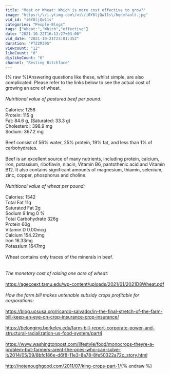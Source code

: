 ```yaml
---
title: "Meat or Wheat: Which is more cost effective to grow?"
image: "https:\/\/i.ytimg.com\/vi\/i0Y8ljQw11s\/hqdefault.jpg"
vid_id: "i0Y8ljQw11s"
categories: "People-Blogs"
tags: ["Wheat:","Which","effective"]
date: "2021-10-22T16:13:27+03:00"
vid_date: "2021-10-21T23:01:35Z"
duration: "PT22M39S"
viewcount: "12"
likeCount: "0"
dislikeCount: "0"
channel: "Resting Bitchface"
---
```

{% raw %}Answering questions like these, whilst simple, are also complicated. Please refer to the links below to see the actual cost of growing an acre of wheat.<br /><br />*Nutritional value of pastured beef per pound:*<br /><br />Calories: 1256<br />Protein: 115 g<br />Fat: 84.6 g, (Saturated: 33.3 g)<br />Cholesterol: 398.9 mg<br />Sodium: 367.2 mg<br /><br />Beef consist of 56% water, 25% protein, 19% fat, and less than 1% of carbohydrates.<br /><br />Beef is an excellent source of many nutrients, including protein, calcium, iron, potassium, riboflavin, niacin, Vitamin B6, pantothenic acid and Vitamin B12. It also contains significant amounts of magnesium, thiamin, selenium, zinc, copper, phosphorus and choline. <br /><br />*Nutritional value of wheat per pound:*<br /><br />Calories: 1542<br />Total Fat 11g<br />   Saturated Fat 2g <br />Sodium 9.1mg 0 %<br />Total Carbohydrate 326g<br />Protein 60g <br />Vitamin D 0.00mcg <br />Calcium 154.22mg<br />Iron 16.33mg<br />Potassium 1647mg <br /><br />Wheat contains only traces of the minerals in beef.<br /><br /><br />*The monetary cost of raising one acre of wheat:*<br /><br /><a rel="nofollow" target="blank" href="https://agecoext.tamu.edu/wp-content/uploads/2021/01/2021D8Wheat.pdf">https://agecoext.tamu.edu/wp-content/uploads/2021/01/2021D8Wheat.pdf</a><br /><br />*How the farm bill makes untenable subsidy crops profitable for corporations:*<br /><br /><a rel="nofollow" target="blank" href="https://blog.ucsusa.org/ricardo-salvador/in-the-final-stretch-of-the-farm-bill-keep-an-eye-on-crop-insurance-crop-insurance/">https://blog.ucsusa.org/ricardo-salvador/in-the-final-stretch-of-the-farm-bill-keep-an-eye-on-crop-insurance-crop-insurance/</a><br /><br /><a rel="nofollow" target="blank" href="https://belonging.berkeley.edu/farm-bill-report-corporate-power-and-structural-racialization-us-food-system/part4">https://belonging.berkeley.edu/farm-bill-report-corporate-power-and-structural-racialization-us-food-system/part4</a><br /><br /><a rel="nofollow" target="blank" href="https://www.washingtonpost.com/lifestyle/food/monocrops-theyre-a-problem-but-farmers-arent-the-ones-who-can-solve-it/2014/05/09/8bfc186e-d6f8-11e3-8a78-8fe50322a72c_story.html">https://www.washingtonpost.com/lifestyle/food/monocrops-theyre-a-problem-but-farmers-arent-the-ones-who-can-solve-it/2014/05/09/8bfc186e-d6f8-11e3-8a78-8fe50322a72c_story.html</a><br /><br /><a rel="nofollow" target="blank" href="http://notenoughgood.com/2011/07/king-crops-part-1/">http://notenoughgood.com/2011/07/king-crops-part-1/</a>{% endraw %}
